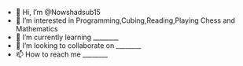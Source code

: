 - 👋 Hi, I’m @Nowshadsub15
- 👀 I’m interested in Programming,Cubing,Reading,Playing Chess and Mathematics
- 🌱 I’m currently learning ________
- 💞️ I’m looking to collaborate on ________
- 📫 How to reach me ________ 

<!---
Nowshadsub15/Nowshadsub15 is a ✨ special ✨ repository because its `README.md` (this file) appears on your GitHub profile.
You can click the Preview link to take a look at your changes.
--->
